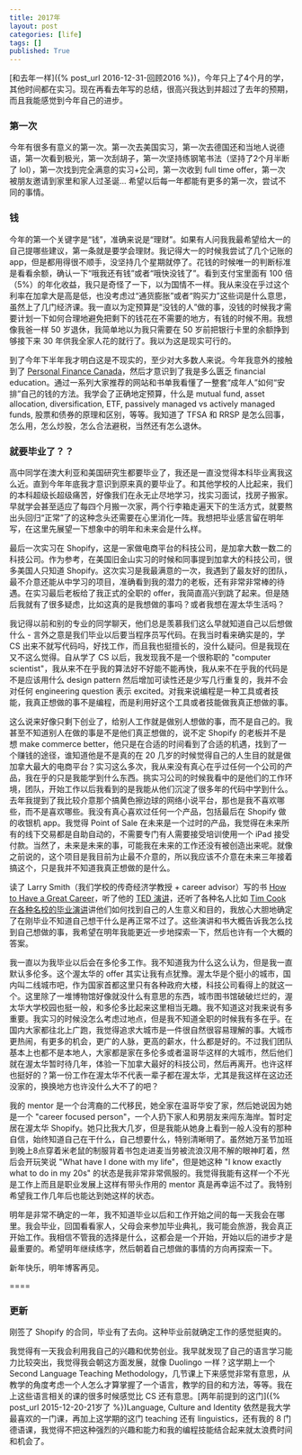```yaml
---
title: 2017年
layout: post
categories: [life]
tags: []
published: True
---
```


[和去年一样]({% post_url 2016-12-31-回顾2016 %})，今年只上了4个月的学，其他时间都在实习。现在再看去年写的总结，很高兴我达到并超过了去年的预期，而且我能感觉到今年自己的进步。

### 第一次

今年有很多有意义的第一次。第一次去美国实习，第一次去德国还和当地人说德语，第一次看到极光，第一次刮胡子，第一次坚持练钢笔书法（坚持了2个月半断了 lol），第一次找到完全满意的实习+公司，第一次收到 full time offer，第一次被朋友邀请到家里和家人过圣诞... 希望以后每一年都能有更多的第一次，尝试不同的事情。

### 钱

今年的第一个关键字是“钱”，准确来说是“理财”。如果有人问我我最希望给大一的自己提哪些建议，第一条就是要学会理财。我记得大一的时候我尝试了几个记账的 app，但是都用得很不顺手，没坚持几个星期就停了。花钱的时候唯一的判断标准是看看余额，确认一下“哦我还有钱”或者“哦快没钱了”。看到支付宝里面有 100 倍（5%）的年化收益，我只是奇怪了一下，以为国情不一样。我从来没在乎过这个利率在加拿大是高是低，也没考虑过“通货膨胀”或者“购买力”这些词是什么意思，虽然上了几门经济课。我一直以为定预算是“没钱的人”做的事，没钱的时候我才需要计划一下如何合理地避免把剩下的钱花在不需要的地方，有钱的时候不用。我想像我爸一样 50 岁退休，我简单地以为我只需要在 50 岁前把银行卡里的余额挣到够接下来 30 年供我全家人花的就行了。我以为这是现实可行的。

到了今年下半年我才明白这是不现实的，至少对大多数人来说。今年我意外的接触到了 [Personal Finance Canada](https://www.reddit.com/r/PersonalFinanceCanada/)，然后才意识到了我是多么匮乏 financial education。通过一系列大家推荐的网站和书单我看懂了一整套“成年人”如何“安排”自己的钱的方法。我学会了正确地定预算，什么是 mutual fund, asset allocation, diversification, ETF, passively managed vs actively managed funds, 股票和债券的原理和区别，等等。我知道了 TFSA 和 RRSP 是怎么回事，怎么用，怎么炒股，怎么合法避税，当然还有怎么退休。

### 就要毕业了？？

高中同学在澳大利亚和美国研究生都要毕业了，我还是一直没觉得本科毕业离我这么近。直到今年年底我才意识到原来真的要毕业了。和其他学校的人比起来，我们的本科超级长超级痛苦，好像我们在永无止尽地学习，找实习面试，找房子搬家。早就学会甚至适应了每四个月搬一次家，两个行李箱走遍天下的生活方式，就要熬出头回归“正常”了的这种念头还需要在心里消化一阵。我想把毕业感言留在明年写，在这里先展望一下想象中的明年和未来会是什么样。

最后一次实习在 Shopify，这是一家做电商平台的科技公司，是加拿大数一数二的科技公司。作为参考，在美国旧金山实习的时候和同事提到加拿大的科技公司，很多美国人只知道 Shopify。这次实习是我最满意的一次，我遇到了最友好的团队，最不介意还能从中学习的项目，准确看到我的潜力的老板，还有非常非常棒的待遇。在实习最后老板给了我正式的全职的 offer，我简直高兴到跳了起来。但是随后我就有了很多疑虑，比如这真的是我想做的事吗？或者我想在渥太华生活吗？

我记得以前和别的专业的同学聊天，他们总是羡慕我们这么早就知道自己以后想做什么 - 言外之意是我们毕业以后要当程序员写代码。在我当时看来确实是的，学 CS 出来不就写代码吗，好找工作，而且我也挺擅长的，没什么疑问。但是我现在又不这么觉得。自从学了 CS 以后，我发现我不是一个很称职的 "computer scientist"，我从来不在乎我的算法好不好能不能再快，我从来不在乎我的代码是不是应该用什么 design pattern 然后增加可读性还是少写几行重复的，我并不会对任何 engineering question 表示 excited。对我来说编程是一种工具或者技能，我真正想做的事不是编程，而是利用好这个工具或者技能做我真正想做的事。

这么说来好像只剩下创业了，给别人工作就是做别人想做的事，而不是自己的。我甚至不知道别人在做的事是不是他们真正想做的，说不定 Shopify 的老板并不是想 make commerce better，他只是在合适的时间看到了合适的机遇，找到了一个赚钱的途径，谁知道他是不是真的在 20 几岁的时候觉得自己的人生目的就是做加拿大最大的电商平台？实习这么多次，我从来没有真心在乎过任何一个公司的产品，我在乎的只是我能学到什么东西。挑实习公司的时候我看中的是他们的工作环境，团队，开始工作以后我看到的是我能从他们沉淀了很多年的代码中学到什么。去年我提到了我比较介意那个搞黄色擦边球的网络小说平台，那也是我不喜欢哪些，而不是喜欢哪些。我没有真心喜欢过任何一个产品，包括最后在 Shopify 做的收银机 app。我觉得 Point of Sale 在未来是一个过时的产品，我觉得在未来所有的线下交易都是自助自动的，不需要专门有人需要接受培训使用一个 iPad 接受付款。当然了，未来是未来的事，可能我在未来的工作还没有被创造出来呢。就像之前说的，这个项目是我目前为止最不介意的，所以我应该不介意在未来三年接着搞这个，只是我并不知道我真正想做的是什么。

读了 Larry Smith（我们学校的传奇经济学教授 + career advisor）写的书 [How to Have a Great Career](https://www.amazon.ca/How-Have-Great-Career-Passion/dp/1443445207)，听了他的 [TED 演讲](https://www.ted.com/talks/larry_smith_why_you_will_fail_to_have_a_great_career)，还听了各种名人比如 [Tim Cook 在各种名校的毕业演讲](https://www.youtube.com/watch?v=3NXjUpo-1q8)讲他们如何找到自己的人生意义和目的，我放心大胆地确定了在刚毕业不知道自己想干什么是再正常不过了。这些演讲和书大概告诉我怎么找到自己想做的事，我希望在明年我能更近一步地探索一下，然后也许有一个大概的答案。

我一直以为我毕业以后会在多伦多工作。我不知道我为什么这么认为，但是我一直默认多伦多。这个渥太华的 offer 其实让我有点犹豫。渥太华是个挺小的城市，国内叫二线城市吧，作为国家首都这里只有各种政府大楼，科技公司看得上的就这一个。这里除了一堆博物馆好像就没什么有意思的东西，城市图书馆破破烂烂的，渥太华大学校园也挺一般，和多伦多比起来这里相当无趣。我不知道这对我来说有多重要。我实习的时候没怎么考虑过地点，但是我不知道全职的时候我有多在乎。在国内大家都往北上广跑，我觉得追求大城市是一件很自然很容易理解的事。大城市更热闹，有更多的机会，更广的人脉，更高的薪水，什么都是好的。不过我们团队基本上也都不是本地人，大家都是家在多伦多或者温哥华这样的大城市，然后他们就在渥太华暂时待几年，体验一下加拿大最好的科技公司，然后再离开。也许这样也挺好的？第一份工作在渥太华不代表一辈子都在渥太华，尤其是我这样在这边还没家的，换换地方也许没什么大不了的吧？

我的 mentor 是一个台湾裔的二代移民，她全家在温哥华安了家，然后她说因为她是一个 "career focused person"，一个人扔下家人和男朋友来闯东海岸。暂时定居在渥太华 Shopify。她只比我大几岁，但是我能从她身上看到一般人没有的那种自信，始终知道自己在干什么，自己想要什么，特别清晰明了。虽然她万圣节加班到晚上8点穿着米老鼠的制服背着书包走进麦当劳被流浪汉用不解的眼神盯着，然后会开玩笑说 "What have I done with my life"，但是她这种 "I know exactly what to do in my 20s" 的状态是我非常非常佩服的。我觉得我能有这样一个不光是工作上而且是职业发展上这样有带头作用的 mentor 真是再幸运不过了。我特别希望我工作几年后也能达到她这样的状态。

明年是非常不确定的一年，我不知道毕业以后和工作开始之间的每一天我会在哪里。我会毕业，回国看看家人，父母会来参加毕业典礼，我可能会旅游，我会真正开始工作。我相信不管我的选择是什么，这都会是一个开始，开始以后的进步才是最重要的。希望明年继续练字，然后朝着自己想做的事情的方向再探索一下。

新年快乐，明年博客再见。

====

### 更新

刚签了 Shopify 的合同，毕业有了去向。这种毕业前就确定工作的感觉挺爽的。

我觉得有一天我会利用我自己的兴趣和优势创业。我早就发现了自己的语言学习能力比较突出，我觉得我会朝这方面发展，就像 Duolingo 一样？这学期上一个 Second Language Teaching Methodology，几节课上下来感觉非常有意思，从教学的角度考虑一个人怎么才算掌握了一个语言，教学的目的和方法，等等。我在上这些语言相关的课的很多时候感觉比 CS 还有意思。[两年前提到的这门]({% post_url 2015-12-20-21岁了 %})Language, Culture and Identity 依然是我大学最喜欢的一门课，再加上这学期的这门 teaching 还有 linguistics，还有我的 8 门德语课，我觉得不把这种强烈的兴趣和能力和我的编程技能结合起来就太浪费时间和机会了。

